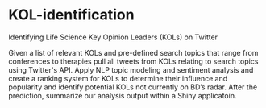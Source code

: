 # KOL-identification
Identifying Life Science Key Opinion Leaders (KOLs) on Twitter


Given a list of relevant KOLs and pre-defined search topics that range from conferences to therapies pull all tweets from KOLs relating to search topics using Twitter's API. Apply NLP topic modeling and sentiment analysis and create a ranking system for KOLs to determine their influence and popularity and identify potential KOLs not currently on BD’s radar. After the prediction, summarize our analysis output within a Shiny applicatoin. 
